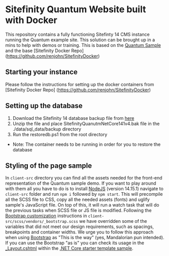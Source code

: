 # Sitefinity Quantum Website built with Docker
This repository contains a fully functioning Sitefinty 14 CMS instance running the Quantum example site.  This solution can be brought up in a mins to help with demos or training.  This is based on the [Quantum Sample](https://github.com/Sitefinity/Telerik.Sitefinity.Samples.Quantum/#net-core-renderer-setup) and the base [Sitefinity Docker Repo] (https://github.com/renjohn/SitefinityDocker)

## Starting your instance
Please follow the instructions for setting up the docker containers from  [Sitefinity Docker Repo] (https://github.com/renjohn/SitefinityDocker) 

## Setting up the database
1. Download the Sitefinity 14 database backup file from [here](https://sitefinitystore.blob.core.windows.net/files/Telerik.Sitefinity.Samples.Quantum/QuantumDb_V141_NetRenderer.zip)
2. Unzip the file and place SitefinityQuanutmNetCore141v4.bak file in the ./data/sql_data/backup directory
3. Run the restoredb.ps1 from the root directory
  * Note:  The container needs to be running in order for you to restore the database

## Styling of the page sample
In `client-src` directory you can find all the assets needed for the front-end representation of the Quantum sample demo. If you want to play around with them all you have to do is to install [NodeJS](https://nodejs.org/) (version 14.15.1) navigate to `client-src` folder and run `npm i` followed by `npm start`. This will precompile all the SCSS file to CSS, copy all the needed assets (fonts) and uglify sample's JavaScript file. On top of this, it will run a watch task that will do the previous tasks when SCSS file or JS file is modified.
Following the [Bootstrap customization](https://getbootstrap.com/docs/5.0/customize/overview/) instructions in `client-src/scss/vendors/_bootstrap.scss` we have overridden some of the variables that did not meet our design requirements, such as spacings, breakpoints and container widths. We urge you to follow this approach when using [Bootstrap](https://getbootstrap.com/) as "This is the way" (yes, Mandalorian pun intended). If you can use the Bootstrap "as is" you can check its usage in the [_Layout.cshtml](https://github.com/Sitefinity/sitefinity-aspnetcore-mvc-samples/blob/gebov/samples-for-13.2/src/starter-template/Views/Shared/_Layout.cshtml#L14) within the [.NET Core starter template sample](https://github.com/Sitefinity/sitefinity-aspnetcore-mvc-samples/tree/gebov/samples-for-13.2/src/starter-template).